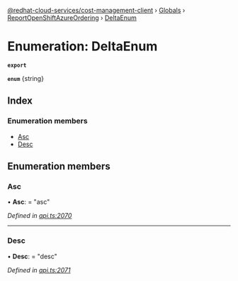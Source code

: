 [@redhat-cloud-services/cost-management-client](../README.md) › [Globals](../globals.md) › [ReportOpenShiftAzureOrdering](../modules/reportopenshiftazureordering.md) › [DeltaEnum](reportopenshiftazureordering.deltaenum.md)

# Enumeration: DeltaEnum

**`export`** 

**`enum`** {string}

## Index

### Enumeration members

* [Asc](reportopenshiftazureordering.deltaenum.md#asc)
* [Desc](reportopenshiftazureordering.deltaenum.md#desc)

## Enumeration members

###  Asc

• **Asc**: = "asc"

*Defined in [api.ts:2070](https://github.com/RedHatInsights/javascript-clients/blob/master/packages/cost-management/api.ts#L2070)*

___

###  Desc

• **Desc**: = "desc"

*Defined in [api.ts:2071](https://github.com/RedHatInsights/javascript-clients/blob/master/packages/cost-management/api.ts#L2071)*
